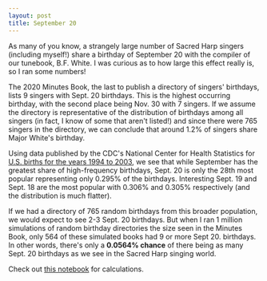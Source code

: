 ```yaml
---
layout: post
title: September 20
---
```


As many of you know, a strangely large number of Sacred Harp singers (including myself!) share a birthday of September 20 with the compiler of our tunebook, B.F. White. I was curious as to how large this effect really is, so I ran some numbers!

The 2020 Minutes Book, the last to publish a directory of singers' birthdays, lists 9 singers with Sept. 20 birthdays. This is the highest occurring birthday, with the second place being Nov. 30 with 7 singers. If we assume the directory is representative of the distribution of birthdays among all singers (in fact, I know of some that aren't listed!) and since there were 765 singers in the directory, we can conclude that around 1.2% of singers share Major White's birthday.

Using data published by the CDC's National Center for Health Statistics for [U.S. births for the years 1994 to 2003](https://github.com/fivethirtyeight/data/tree/master/births), we see that while September has the greatest share of high-frequency birthdays, Sept. 20 is only the 28th most popular representing only 0.295% of the birthdays. Interesting Sept. 19 and Sept. 18 are the most popular with 0.306% and 0.305% respectively (and the distribution is much flatter).

If we had a directory of 765 random birthdays from this broader population, we would expect to see 2-3 Sept. 20 birthdays. But when I ran 1 million simulations of random birthday directories the size seen in the Minutes Book, only 564 of these simulated books had 9 or more Sept 20. birthdays. In other words, there's only a **0.0564% chance** of there being as many Sept. 20 birthdays as we see in the Sacred Harp singing world.

Check out [this notebook](https://colab.research.google.com/drive/1xggMOeY0fGK0OBL92f86YYTvzqUcMM7o?usp=sharing) for calculations.

